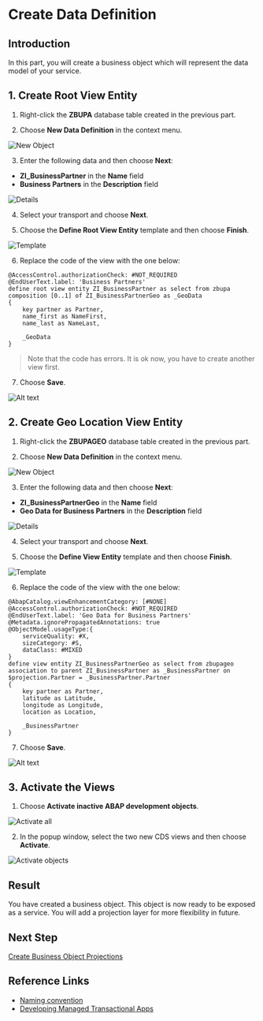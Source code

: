 # Create Data Definition

## Introduction 

In this part, you will create a business object which will represent the data model of your service.

## 1. Create Root View Entity

1. Right-click the **ZBUPA** database table created in the previous part.

2. Choose **New Data Definition** in the context menu.

  ![New Object](img/new-root-data-definition.png) 

3. Enter the following data and then choose **Next**:
  - **ZI_BusinessPartner** in the **Name** field
  - **Business Partners** in the **Description** field

  ![Details](img/data-definition-details-root.png) 

4. Select your transport and choose **Next**.

5. Choose the **Define Root View Entity** template and then choose **Finish**.

  ![Template](img/root-data-definition-template.png) 

6. Replace the code of the view with the one below:

~~~abap
@AccessControl.authorizationCheck: #NOT_REQUIRED
@EndUserText.label: 'Business Partners'
define root view entity ZI_BusinessPartner as select from zbupa
composition [0..1] of ZI_BusinessPartnerGeo as _GeoData
{
    key partner as Partner,
    name_first as NameFirst,
    name_last as NameLast,
    
    _GeoData
}
~~~

> Note that the code has errors. It is ok now, you have to create another view first.

7. Choose **Save**.
   
  ![Alt text](../common-images/save-button.png)


## 2. Create Geo Location View Entity

1. Right-click the **ZBUPAGEO** database table created in the previous part.

2. Choose **New Data Definition** in the context menu.

  ![New Object](img/new-data-definition.png) 

3. Enter the following data and then choose **Next**:
  - **ZI_BusinessPartnerGeo** in the **Name** field
  - **Geo Data for Business Partners** in the **Description** field

  ![Details](img/data-definition-details.png) 

4. Select your transport and choose **Next**.

5. Choose the **Define View Entity** template and then choose **Finish**.

  ![Template](img/data-definition-template.png) 

6. Replace the code of the view with the one below:

~~~abap
@AbapCatalog.viewEnhancementCategory: [#NONE]
@AccessControl.authorizationCheck: #NOT_REQUIRED
@EndUserText.label: 'Geo Data for Business Partners'
@Metadata.ignorePropagatedAnnotations: true
@ObjectModel.usageType:{
    serviceQuality: #X,
    sizeCategory: #S,
    dataClass: #MIXED
}
define view entity ZI_BusinessPartnerGeo as select from zbupageo
association to parent ZI_BusinessPartner as _BusinessPartner on $projection.Partner = _BusinessPartner.Partner
{
    key partner as Partner,
    latitude as Latitude,
    longitude as Longitude,
    location as Location,
    
    _BusinessPartner
}
~~~

7. Choose **Save**.
   
  ![Alt text](../common-images/save-button.png)


## 3. Activate the Views

1. Choose **Activate inactive ABAP development objects**.

  ![Activate all](../common-images/activate-all-button.png)

2. In the popup window, select the two new CDS views and then choose **Activate**.

  ![Activate objects](img/activate-views.png)


## Result

You have created a business object. This object is now ready to be exposed as a service. You will add a projection layer for more flexibility in future.

## Next Step

[Create Business Object Projections](../projection/README.md)

## Reference Links

- [Naming convention](https://help.sap.com/docs/ABAP_PLATFORM_NEW/fc4c71aa50014fd1b43721701471913d/8b8f9d8f3cb948b2841d6045a255e503.html)
- [Developing Managed Transactional Apps](https://help.sap.com/docs/ABAP_PLATFORM_NEW/fc4c71aa50014fd1b43721701471913d/b5bba99612cf4637a8b72a3fc82c22d9.html)
